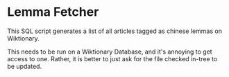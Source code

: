 # Lemma Fetcher

This SQL script generates a list of all articles tagged as chinese lemmas on Wiktionary.

This needs to be run on a Wiktionary Database, and it's annoying to get access to one. Rather, it is better to just ask for the file checked in-tree to be updated.
